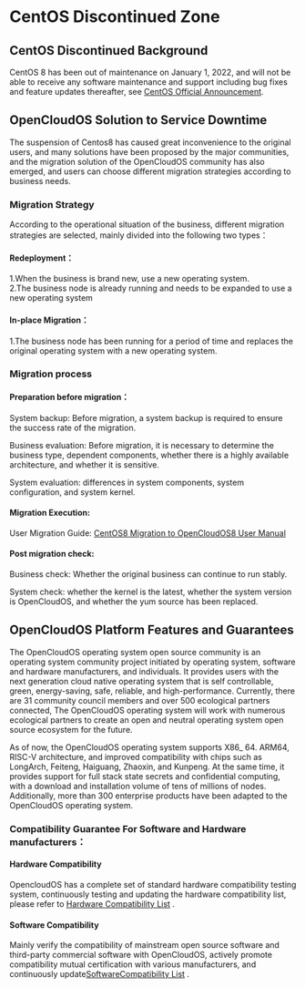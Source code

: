 # CentOS Discontinued Zone

## CentOS Discontinued Background

CentOS 8 has been out of maintenance on January 1, 2022, and will not be able to receive any software maintenance and support including bug fixes and feature updates thereafter, see [CentOS Official Announcement]( https://blog.centos.org/2020/12/future-is-centos-stream/?spm=a2c4g.11174386.n2.3.348f4c07hk46v4).

## OpenCloudOS Solution to Service Downtime

The suspension of Centos8 has caused great inconvenience to the original users, and many solutions have been proposed by the major communities, and the migration solution of the OpenCloudOS community has also emerged, and users can choose different migration strategies according to business needs.

### Migration Strategy

According to the operational situation of the business, different migration strategies are selected, mainly divided into the following two types：

#### Redeployment：

1.When the business is brand new, use a new operating system.   
2.The business node is already running and needs to be expanded to use a new operating system

#### In-place Migration：

1.The business node has been running for a period of time and replaces the original operating system with a new operating system.

### Migration process

#### Preparation before migration：

System backup: Before migration, a system backup is required to ensure the success rate of the migration.

Business evaluation: Before migration, it is necessary to determine the business type, dependent components, whether there is a highly available architecture, and whether it is sensitive.

System evaluation: differences in system components, system configuration, and system kernel.

#### Migration Execution:

User Migration Guide: [CentOS8 Migration to OpenCloudOS8 User Manual](https://docs.opencloudos.org/guide/migrate/?h=操作)

#### Post migration check:

Business check: Whether the original business can continue to run stably. 

System check: whether the kernel is the latest, whether the system version is OpenCloudOS, and whether the yum source has been replaced.

## OpenCloudOS Platform Features and Guarantees

The OpenCloudOS operating system open source community is an operating system community project initiated by operating system, software and hardware manufacturers, and individuals. It provides users with the next generation cloud native operating system that is self controllable, green, energy-saving, safe, reliable, and high-performance. Currently, there are 31 community council members and over 500 ecological partners connected, The OpenCloudOS operating system will work with numerous ecological partners to create an open and neutral operating system open source ecosystem for the future.

As of now, the OpenCloudOS operating system supports X86_ 64. ARM64, RISC-V architecture, and improved compatibility with chips such as LongArch, Feiteng, Haiguang, Zhaoxin, and Kunpeng. At the same time, it provides support for full stack state secrets and confidential computing, with a download and installation volume of tens of millions of nodes. Additionally, more than 300 enterprise products have been adapted to the OpenCloudOS operating system.

### Compatibility Guarantee For Software and Hardware manufacturers：

#### Hardware Compatibility

OpencloudOS has a complete set of standard hardware compatibility testing system, continuously testing and updating the hardware compatibility list, please refer to [Hardware Compatibility List](https://github.com/OpenCloudOS/SysDocs/blob/master/hardware.md) .

#### Software Compatibility

Mainly verify the compatibility of mainstream open source software and third-party commercial software with OpenCloudOS, actively promote compatibility mutual certification with various manufacturers, and continuously update[SoftwareCompatibility List](https://github.com/OpenCloudOS/SysDocs/blob/master/software.md) .

